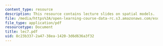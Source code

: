 ```yaml
---
content_type: resource
description: This resource contains lecture slides on spatial models.
file: /media/https%3A/open-learning-course-data-rc.s3.amazonaws.com/esd-86-models-data-and-inference-for-socio-technical-systems-spring-2007/8c23b3372a4738ea14203d6d636a3f32_lec7.pdf
file_type: application/pdf
resourcetype: Document
title: lec7.pdf
uid: 8c23b337-2a47-38ea-1420-3d6d636a3f32
---
```

